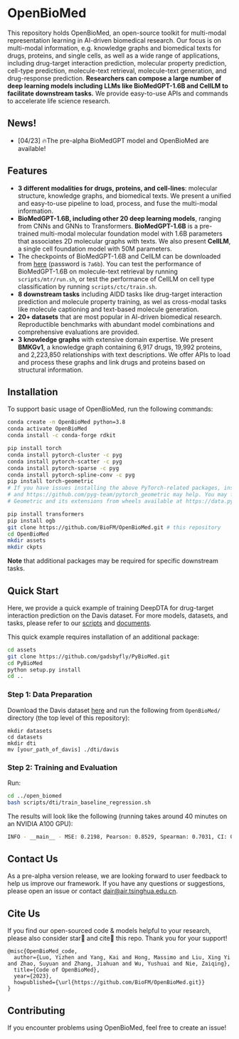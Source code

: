 # OpenBioMed
This repository holds OpenBioMed, an open-source toolkit for multi-modal representation learning in AI-driven biomedical research. Our focus is on multi-modal information, e.g. knowledge graphs and biomedical texts for drugs, proteins, and single cells, as well as a wide range of applications, including drug-target interaction prediction, molecular property prediction, cell-type prediction, molecule-text retrieval, molecule-text generation, and drug-response prediction. **Researchers can compose a large number of deep learning models including LLMs like BioMedGPT-1.6B and CellLM to facilitate downstream tasks.** We provide easy-to-use APIs and commands to accelerate life science research.

## News!

- [04/23] 🔥The pre-alpha BioMedGPT model and OpenBioMed are available!

## Features

- **3 different modalities for drugs, proteins, and cell-lines**: molecular structure, knowledge graphs, and biomedical texts. We present a unified and easy-to-use pipeline to load, process, and fuse the multi-modal information.
- **BioMedGPT-1.6B, including other 20 deep learning models**, ranging from CNNs and GNNs to Transformers. **BioMedGPT-1.6B** is a pre-trained multi-modal molecular foundation model with 1.6B parameters that associates 2D molecular graphs with texts. We also present **CellLM**, a single cell foundation model with 50M parameters.
- The checkpoints of BioMedGPT-1.6B and CellLM can be downloaded from [here](https://pan.baidu.com/s/1iAMBkuoZnNAylhopP5OgEg) (password is `7a6b`). You can test the performance of BioMedGPT-1.6B on molecule-text retrieval by running `scripts/mtr/run.sh`, or test the performance of CellLM on cell type classification by running `scripts/ctc/train.sh`.
- **8 downstream tasks** including AIDD tasks like drug-target interaction prediction and molecule property training, as wel as cross-modal tasks like molecule captioning and text-based molecule generation.  
- **20+ datasets** that are most popular in AI-driven biomedical research. Reproductible benchmarks with abundant model combinations and comprehensive evaluations are provided.
- **3 knowledge graphs** with extensive domain expertise. We present **BMKGv1**, a knowledge graph containing 6,917 drugs, 19,992 proteins, and 2,223,850 relationships with text descriptions. We offer APIs to load and process these graphs and link drugs and proteins based on structural information.

## Installation

To support basic usage of OpenBioMed, run the following commands:

```bash
conda create -n OpenBioMed python=3.8
conda activate OpenBioMed
conda install -c conda-forge rdkit

pip install torch
conda install pytorch-cluster -c pyg
conda install pytorch-scatter -c pyg
conda install pytorch-sparse -c pyg
conda install pytorch-spline-conv -c pyg
pip install torch-geometric
# If you have issues installing the above PyTorch-related packages, instructions at https://pytorch.org/get-started/locally/
# and https://github.com/pyg-team/pytorch_geometric may help. You may find it convenient to directly install PyTorch
# Geometric and its extensions from wheels available at https://data.pyg.org/whl/.

pip install transformers
pip install ogb
git clone https://github.com/BioFM/OpenBioMed.git # this repository
cd OpenBioMed
mkdir assets
mkdir ckpts
```

**Note** that additional packages may be required for specific downstream tasks.

## Quick Start

Here, we provide a quick example of training DeepDTA for drug-target interaction prediction on the Davis dataset. For more models, datasets, and tasks, please refer to our [scripts](./open_biomed/scripts) and [documents](./docs).

This quick example requires installation of an additional package:
```bash
cd assets
git clone https://github.com/gadsbyfly/PyBioMed.git
cd PyBioMed
python setup.py install
cd ..
```

### Step 1: Data Preparation

Download the Davis dataset [here](https://github.com/hkmztrk/DeepDTA/tree/master/data) and run the following from `OpenBioMed/` directory (the top level of this repository):

```
mkdir datasets
cd datasets
mkdir dti
mv [your_path_of_davis] ./dti/davis
```

### Step 2: Training and Evaluation

Run:

```bash
cd ../open_biomed
bash scripts/dti/train_baseline_regression.sh
```

The results will look like the following (running takes around 40 minutes on an NVIDIA A100 GPU):

```bash
INFO - __main__ - MSE: 0.2198, Pearson: 0.8529, Spearman: 0.7031, CI: 0.8927, r_m^2: 0.6928
```

## Contact Us

As a pre-alpha version release, we are looking forward to user feedback to help us improve our framework. If you have any questions or suggestions, please open an issue or contact [dair@air.tsinghua.edu.cn](mailto:dair@air.tsinghua.edu.cn).


## Cite Us

If you find our open-sourced code & models helpful to your research, please also consider star🌟 and cite📑 this repo. Thank you for your support!
```
@misc{OpenBioMed_code,
  author={Luo, Yizhen and Yang, Kai and Hong, Massimo and Liu, Xing Yi and Zhao, Suyuan and Zhang, Jiahuan and Wu, Yushuai and Nie, Zaiqing},
  title={Code of OpenBioMed},
  year={2023},
  howpublished={\url{https://github.com/BioFM/OpenBioMed.git}}
}
```

## Contributing

If you encounter problems using OpenBioMed, feel free to create an issue! 
